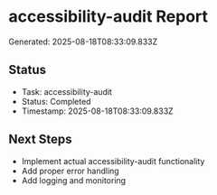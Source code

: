 # accessibility-audit Report

Generated: 2025-08-18T08:33:09.833Z

## Status
- Task: accessibility-audit
- Status: Completed
- Timestamp: 2025-08-18T08:33:09.833Z

## Next Steps
- Implement actual accessibility-audit functionality
- Add proper error handling
- Add logging and monitoring
